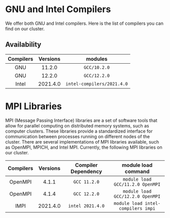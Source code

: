 # GNU and Intel Compilers 
We offer both GNU and Intel compilers. Here is the list of compilers you can find on our cluster. 
## Availability

|  Compilers  |  Versions  |          modules           |
|:-----------:|:----------:|:--------------------------:|
|     GNU     |   11.2.0   |        `GCC/10.2.0`        |
|     GNU     |   12.2.0   |        `GCC/12.2.0`        |
|    Intel    |  2021.4.0  | `intel-compilers/2021.4.0` |

# MPI Libraries
MPI (Message Passing Interface) libraries are a set of software tools that allow for parallel computing on distributed memory systems, such as computer clusters. These libraries provide a standardized interface for communication between processes running on different nodes of the cluster. There are several implementations of MPI libraries available, such as OpenMPI, MPICH, and Intel MPI. Currently, the following MPI libraries on our cluster.

|  Compilers  |  Versions  | Compiler Dependency |       module load command          |
|:-----------:|:----------:|:-------------------:|:----------------------------------:|
|   OpenMPI   |   4.1.1    |    `GCC 11.2.0`     |  `module load GCC/11.2.0 OpenMPI`  |
|   OpenMPI   |   4.1.4    |    `GCC 12.2.0`     |  `module load GCC/12.2.0 OpenMPI`  |
|    IMPI     |  2021.4.0  |  `intel 2021.4.0`   | `module load intel-compilers impi` |

